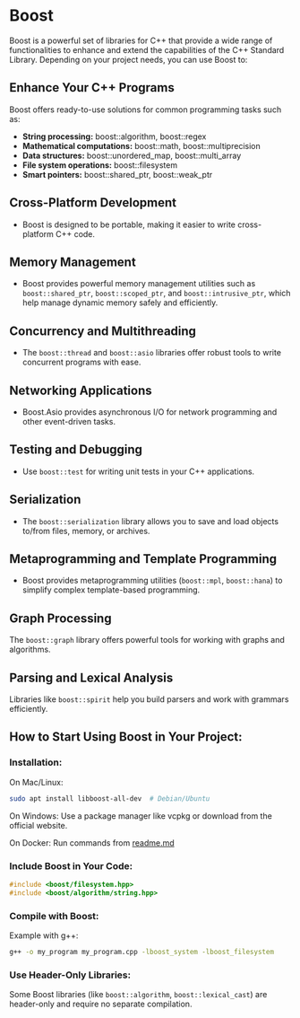 # Boost 
Boost is a powerful set of libraries for C++ that provide a wide range of functionalities to enhance and extend the capabilities of the C++ Standard Library. Depending on your project needs, you can use Boost to:

## Enhance Your C++ Programs
Boost offers ready-to-use solutions for common programming tasks such as:
* **String processing:** boost::algorithm, boost::regex
* **Mathematical computations:** boost::math, boost::multiprecision
* **Data structures:** boost::unordered_map, boost::multi_array
* **File system operations:** boost::filesystem
* **Smart pointers:** boost::shared_ptr, boost::weak_ptr


## Cross-Platform Development
* Boost is designed to be portable, making it easier to write cross-platform C++ code.


## Memory Management
* Boost provides powerful memory management utilities such as ```boost::shared_ptr```, ```boost::scoped_ptr```, and ```boost::intrusive_ptr```, which help manage dynamic memory safely and efficiently.

## Concurrency and Multithreading
* The ```boost::thread``` and ```boost::asio``` libraries offer robust tools to write concurrent programs with ease.

## Networking Applications
* Boost.Asio provides asynchronous I/O for network programming and other event-driven tasks.

##  Testing and Debugging
* Use ```boost::test``` for writing unit tests in your C++ applications.

## Serialization
* The ```boost::serialization``` library allows you to save and load objects to/from files, memory, or archives.

## Metaprogramming and Template Programming
* Boost provides metaprogramming utilities (```boost::mpl```, ```boost::hana```) to simplify complex template-based programming.

## Graph Processing
The ```boost::graph``` library offers powerful tools for working with graphs and algorithms.

##  Parsing and Lexical Analysis
Libraries like ```boost::spirit``` help you build parsers and work with grammars efficiently.


## How to Start Using Boost in Your Project:
### Installation:
On Mac/Linux:
```sh
sudo apt install libboost-all-dev  # Debian/Ubuntu
```

On Windows:
Use a package manager like vcpkg or download from the official website.

On Docker:
Run commands from [readme.md](../.devcontainer/readme.md)

### Include Boost in Your Code:
```cpp
#include <boost/filesystem.hpp>
#include <boost/algorithm/string.hpp>
```

### Compile with Boost:
Example with g++:
```sh
g++ -o my_program my_program.cpp -lboost_system -lboost_filesystem
```

### Use Header-Only Libraries:
Some Boost libraries (like ```boost::algorithm```, ```boost::lexical_cast```) are header-only and require no separate compilation.